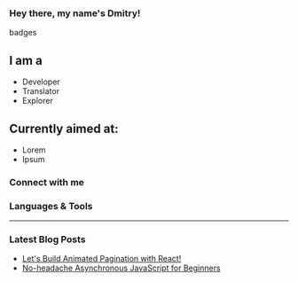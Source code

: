 ### Hey there, my name's Dmitry!
badges

## I am a
- Developer
- Translator
- Explorer

## Currently aimed at:
- Lorem
- Ipsum

### Connect with me

### Languages & Tools

___

### Latest Blog Posts
<!-- BLOG-POST-LIST:START -->
- [Let's Build Animated Pagination with React!](https://dev.to/dmitryjima/let-s-build-animated-pagination-with-react-ac9)
- [No-headache Asynchronous JavaScript for Beginners](https://dev.to/dmitryjima/no-headache-asynchronous-javascript-for-beginners-3d01)
<!-- BLOG-POST-LIST:END -->